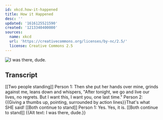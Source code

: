 ```yaml
---
id: xkcd.how-it-happened
title: How it Happened
desc: ''
updated: '1616125521590'
created: '1213340400000'
sources:
  name: xkcd
  url: 'https://creativecommons.org/licenses/by-nc/2.5/'
  license: Creative Commons 2.5
---
```

![I was there, dude.](https://imgs.xkcd.com/comics/how_it_happened.png)

## Transcript
[[Two people standing]]
Person 1: Then she put her hands over mine, grinds against me, leans down and whispers, "After tonight, we go and live our lives, no regrets. But I want this, I want you, one last time."
Person 2:{{Giving a thumbs up, pointing, surrounded by action lines}}That's what SHE said!
[[Both continue to stand]]
Person 1: Yes.  Yes, it is.
[[Both continue to stand]]
{{Alt text: I was there, dude.}}
